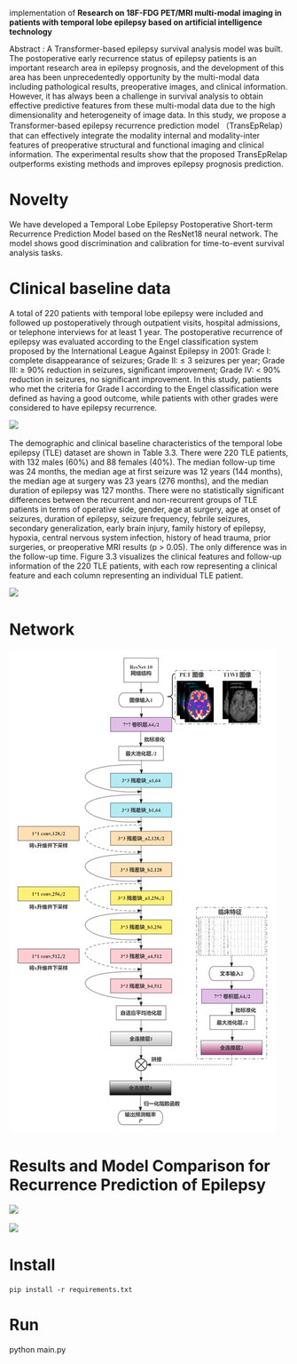 
implementation of **Research on 18F-FDG PET/MRI multi-modal imaging in patients with temporal lobe epilepsy based on artificial intelligence technology** 


Abstract : A Transformer-based epilepsy survival analysis model was built. The postoperative 
early recurrence status of epilepsy patients is an important research area in epilepsy 
prognosis, and the development of this area has been unprecedentedly opportunity by the 
multi-modal data including pathological results, preoperative images, and clinical 
information. However, it has always been a challenge in survival analysis to obtain effective 
predictive features from these multi-modal data due to the high dimensionality and 
heterogeneity of image data. In this study, we propose a Transformer-based epilepsy 
recurrence prediction model （TransEpRelap） that can effectively integrate the modality internal and modality-inter features of preoperative structural and functional imaging and 
clinical information. The experimental results show that the proposed TransEpRelap 
outperforms existing methods and improves epilepsy prognosis prediction.



# Novelty

We have developed a Temporal Lobe Epilepsy Postoperative Short-term Recurrence Prediction Model based on the ResNet18 neural network. The model shows good discrimination and calibration for time-to-event survival analysis tasks.

# Clinical baseline data

A total of 220 patients with temporal lobe epilepsy were included and followed up postoperatively through outpatient visits, hospital admissions, or telephone interviews for at least 1 year. The postoperative recurrence of epilepsy was evaluated according to the Engel classification system proposed by the International League Against Epilepsy in 2001: Grade I: complete disappearance of seizures; Grade II: ≤ 3 seizures per year; Grade III: ≥ 90% reduction in seizures, significant improvement; Grade IV: < 90% reduction in seizures, no significant improvement. In this study, patients who met the criteria for Grade I according to the Engel classification were defined as having a good outcome, while patients with other grades were considered to have epilepsy recurrence.


![](https://picss.sunbangyan.cn/2023/07/20/10vf0mp.png)


The demographic and clinical baseline characteristics of the temporal lobe epilepsy (TLE) dataset are shown in Table 3.3. There were 220 TLE patients, with 132 males (60%) and 88 females (40%). The median follow-up time was 24 months, the median age at first seizure was 12 years (144 months), the median age at surgery was 23 years (276 months), and the median duration of epilepsy was 127 months.
There were no statistically significant differences between the recurrent and non-recurrent groups of TLE patients in terms of operative side, gender, age at surgery, age at onset of seizures, duration of epilepsy, seizure frequency, febrile seizures, secondary generalization, early brain injury, family history of epilepsy, hypoxia, central nervous system infection, history of head trauma, prior surgeries, or preoperative MRI results (p > 0.05). The only difference was in the follow-up time. Figure 3.3 visualizes the clinical features and follow-up information of the 220 TLE patients, with each row representing a clinical feature and each column representing an individual TLE patient.

![](https://picdl.sunbangyan.cn/2023/07/20/10vxd9w.png
)

# Network

![](img/network.png)

# Results and Model Comparison for Recurrence Prediction of Epilepsy

![](https://picdl.sunbangyan.cn/2023/07/20/1157v3n.png)

![](https://picdm.sunbangyan.cn/2023/07/20/115twwr.jpg)

# Install

    pip install -r requirements.txt

# Run
python main.py


